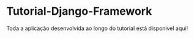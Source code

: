 # Tutorial-Django-Framework

Toda a aplicação desenvolvida ao longo do tutorial está disponivel aqui!
